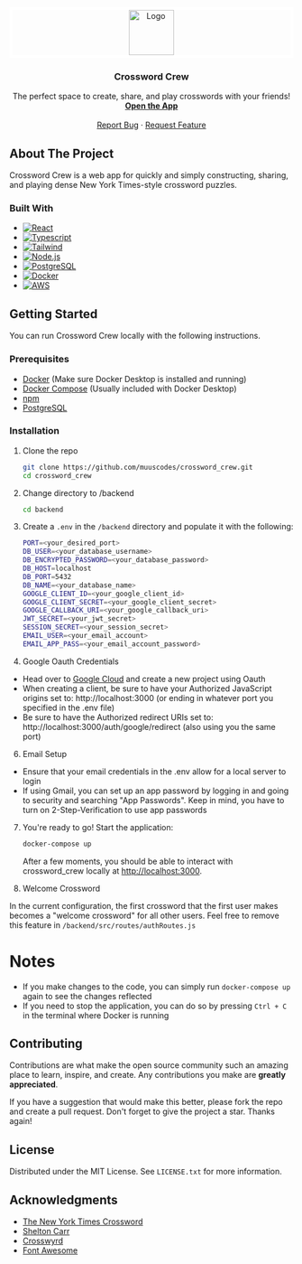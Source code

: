 <!-- README adapted from https://github.com/othneildrew/Best-README-Template -->

<!-- PROJECT LOGO -->
<br />
<div align="center">
  <a href="https://github.com/muuscodes/crossword_crew">
  <div style="border: 5px solid white;">
    <img src="./frontend/src/img/favicon.jpg" alt="Logo" width="80" height="80" >
    </div>
  </a>

<h3 align="center">Crossword Crew</h3>

  <p align="center">
    The perfect space to create, share, and play crosswords with your friends!
    <br />
    <a href="https://crossword_crew.app" target="_blank" rel="noreferrer"><strong>Open the App</strong></a>
    <br />
    <br />
    <a href="https://github.com/muuscodes/crossword_crew/issues/new?labels=bug&template=bug-report---.md">Report Bug</a>
    ·
    <a href="https://github.com/muuscodes/crossword_crew/issues/new?labels=enhancement&template=feature-request---.md">Request Feature</a>
  </p>
</div>

## About The Project

Crossword Crew is a web app for quickly and simply constructing, sharing, and
playing dense New York Times-style crossword puzzles.

### Built With

- [![React][React.js]][React-url]
- [![Typescript][Typescript]][Typescript-url]
- [![Tailwind][Tailwind]][Tailwind-url]
- [![Node.js][Node.js]][Node-url]
- [![PostgreSQL][PostgreSQL]][PostgreSQL-url]
- [![Docker][DockerLogo]][DockerLogo-url]
- [![AWS][AWS]][AWS-url]

## Getting Started

You can run Crossword Crew locally with the following instructions.

### Prerequisites

- [Docker][docker-url] (Make sure Docker Desktop is installed and running)
- [Docker Compose][docker-compose-url] (Usually included with Docker Desktop)
- [npm][npm-install-url]
- [PostgreSQL][PostgresQL-url]

### Installation

1. Clone the repo
   ```sh
   git clone https://github.com/muuscodes/crossword_crew.git
   cd crossword_crew
   ```
2. Change directory to /backend
   ```sh
   cd backend
   ```
3. Create a `.env` in the `/backend` directory and populate it with the following:
   ```sh
   PORT=<your_desired_port>
   DB_USER=<your_database_username>
   DB_ENCRYPTED_PASSWORD=<your_database_password>
   DB_HOST=localhost
   DB_PORT=5432
   DB_NAME=<your_database_name>
   GOOGLE_CLIENT_ID=<your_google_client_id>
   GOOGLE_CLIENT_SECRET=<your_google_client_secret>
   GOOGLE_CALLBACK_URI=<your_google_callback_uri>
   JWT_SECRET=<your_jwt_secret>
   SESSION_SECRET=<your_session_secret>
   EMAIL_USER=<your_email_account>
   EMAIL_APP_PASS=<your_email_account_password>
   ```
4. Google Oauth Credentials

- Head over to [Google Cloud][google-cloud-url] and create a new project using Oauth
- When creating a client, be sure to have your Authorized JavaScript origins set to:
  http://localhost:3000 (or ending in whatever port you specified in the .env file)
- Be sure to have the Authorized redirect URIs set to: http://localhost:3000/auth/google/redirect
  (also using you the same port)

6. Email Setup

- Ensure that your email credentials in the .env allow for a local server to login
- If using Gmail, you can set up an app password by logging in and going to security and searching "App Passwords". Keep in mind, you have to turn on 2-Step-Verification to use app passwords

7. You're ready to go! Start the application:

   ```sh
   docker-compose up
   ```

   After a few moments, you should be able to interact with crossword_crew locally
   at [http://localhost:3000](http://localhost:3000).

8. Welcome Crossword

In the current configuration, the first crossword that the first user makes becomes a "welcome crossword"
for all other users. Feel free to remove this feature in `/backend/src/routes/authRoutes.js`

# Notes

- If you make changes to the code, you can simply run `docker-compose up` again to see the changes reflected
- If you need to stop the application, you can do so by pressing `Ctrl + C` in the terminal where Docker is running

## Contributing

Contributions are what make the open source community such an amazing place to
learn, inspire, and create. Any contributions you make are **greatly
appreciated**.

If you have a suggestion that would make this better, please fork the repo and
create a pull request. Don't forget to give the project a star. Thanks again!

## License

Distributed under the MIT License. See `LICENSE.txt` for more information.

## Acknowledgments

- [The New York Times Crossword][nyt-url]
- [Shelton Carr][shelton-url]
- [Crosswyrd][crosswyrd-url]
- [Font Awesome][font-awesome-url]

<!-- MARKDOWN LINKS & IMAGES -->
<!-- https://www.markdownguide.org/basic-syntax/#reference-style-links -->

[React.js]: https://img.shields.io/badge/React-20232A?style=for-the-badge&logo=react&logoColor=61DAFB
[React-url]: https://reactjs.org/
[TypeScript]: https://img.shields.io/badge/TypeScript-007ACC?style=for-the-badge&logo=typescript&logoColor=white
[TypeScript-url]: https://www.typescriptlang.org/
[Tailwind]: https://img.shields.io/badge/TailwindCSS-38B2AC?style=for-the-badge&logo=tailwindcss&logoColor=white
[Tailwind-url]: https://tailwindcss.com/
[Node.js]: https://img.shields.io/badge/Node.js-8CC84B?style=for-the-badge&logo=node.js&logoColor=white
[Node-url]: https://nodejs.org/
[PostgreSQL]: https://img.shields.io/badge/PostgreSQL-336791?style=for-the-badge&logo=postgresql&logoColor=white
[PostgreSQL-url]: https://www.postgresql.org/
[DockerLogo]: https://img.shields.io/badge/Docker-2496ED?style=for-the-badge&logo=docker&logoColor=white
[DockerLogo-url]: https://www.docker.com/
[Docker-url]: https://docs.docker.com/get-docker/
[Docker-compose-url]: https://docs.docker.com/compose/install/
[AWS]: https://img.shields.io/badge/AWS-232F3E?style=for-the-badge&logo=amazonaws&logoColor=white
[AWS-url]: https://aws.amazon.com/
[npm-install-url]: https://docs.npmjs.com/cli/v9/configuring-npm/install?v=true
[google-cloud-url]: https://console.cloud.google.com/
[nyt-url]: https://www.nytimes.com/crosswords
[crosswyrd-url]: https://crosswyrd.app/
[shelton-url]: https://github.com/sheltoncarr
[font-awesome-url]: https://fontawesome.com/
